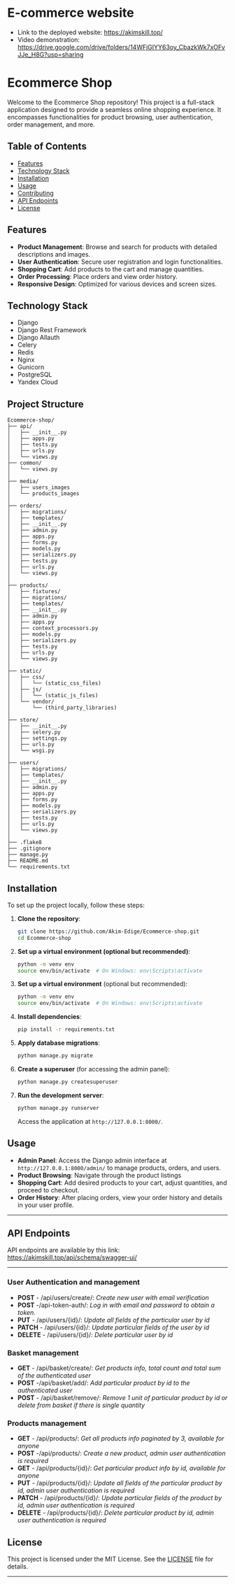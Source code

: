 # E-commerce website
- Link to the deployed website: https://akimskill.top/
- Video demonstration: https://drive.google.com/drive/folders/14WFjGIYY63oy_CbazkWk7xOFvJJe_H8G?usp=sharing
# Ecommerce Shop

Welcome to the Ecommerce Shop repository! This project is a full-stack application designed to provide a seamless online shopping experience. It encompasses functionalities for product browsing, user authentication, order management, and more.

## Table of Contents

- [Features](#features)
- [Technology Stack](#technology-stack)
- [Installation](#installation)
- [Usage](#usage)
- [Contributing](#contributing)
- [API Endpoints](#api-endpoints)
- [License](#license)

## Features

- **Product Management**: Browse and search for products with detailed descriptions and images.
- **User Authentication**: Secure user registration and login functionalities.
- **Shopping Cart**: Add products to the cart and manage quantities.
- **Order Processing**: Place orders and view order history.
- **Responsive Design**: Optimized for various devices and screen sizes.

## Technology Stack
- Django
- Django Rest Framework
- Django Allauth
- Celery
- Redis
- Nginx
- Gunicorn
- PostgreSQL
- Yandex Cloud

## Project Structure
```
Ecommerce-shop/
├── api/
│   ├── __init__.py
│   ├── apps.py
│   ├── tests.py
│   ├── urls.py
│   └── views.py
├── common/
│   └── views.py
│   
├── media/
│   ├── users_images
│   └── products_images     
│
├── orders/
│   ├── migrations/
│   ├── templates/
│   ├── __init__.py
│   ├── admin.py
│   ├── apps.py
│   ├── forms.py
│   ├── models.py
│   ├── serializers.py
│   ├── tests.py
│   ├── urls.py
│   └── views.py
│
├── products/
│   ├── fixtures/
│   ├── migrations/
│   ├── templates/
│   ├── __init__.py
│   ├── admin.py
│   ├── apps.py
│   ├── context_processors.py
│   ├── models.py
│   ├── serializers.py
│   ├── tests.py
│   ├── urls.py
│   └── views.py
│
├── static/
│   ├── css/
│   │   └── (static_css_files)
│   ├── js/
│   │   └── (static_js_files)
│   └── vendor/
│       └── (third_party_libraries)
│
├── store/
│   ├── __init__.py
│   ├── selery.py
│   ├── settings.py
│   ├── urls.py
│   └── wsgi.py
│
├── users/
│   ├── migrations/
│   ├── templates/
│   ├── __init__.py
│   ├── admin.py
│   ├── apps.py
│   ├── forms.py
│   ├── models.py
│   ├── serializers.py
│   ├── tests.py
│   ├── urls.py
│   └── views.py
│
├── .flake8
├── .gitignore
├── manage.py
├── README.md
└── requirements.txt

```

## Installation

To set up the project locally, follow these steps:

1. **Clone the repository**:

   ```bash
   git clone https://github.com/Akim-Edige/Ecommerce-shop.git
   cd Ecommerce-shop

2. **Set up a virtual environment (optional but recommended)**:

   ```bash
   python -m venv env
   source env/bin/activate  # On Windows: env\Scripts\activate

2. **Set up a virtual environment** (optional but recommended):

   ```bash
   python -m venv env
   source env/bin/activate  # On Windows: env\Scripts\activate
   ```

3. **Install dependencies**:

   ```bash
   pip install -r requirements.txt
   ```

4. **Apply database migrations**:

   ```bash
   python manage.py migrate
   ```

5. **Create a superuser** (for accessing the admin panel):

   ```bash
   python manage.py createsuperuser
   ```

6. **Run the development server**:

   ```bash
   python manage.py runserver
   ```

   Access the application at `http://127.0.0.1:8000/`.

## Usage

- **Admin Panel**: Access the Django admin interface at `http://127.0.0.1:8000/admin/` to manage products, orders, and users.
- **Product Browsing**: Navigate through the product listings
- **Shopping Cart**: Add desired products to your cart, adjust quantities, and proceed to checkout.
- **Order History**: After placing orders, view your order history and details in your user profile.


___
## API Endpoints

API endpoints are available by this link:
https://akimskill.top/api/schema/swagger-ui/
___ 
### User Authentication and management
- **POST** -  /api/users/create/: _Create new user with email verification_
- **POST** -/api-token-auth/: _Log in with email and password to obtain a token._
- **PUT** - /api/users/{id}/: _Update all fields of the particular user by id_
- **PATCH** - /api/users/{id}/: _Update particular fields of the user by id_
- **DELETE** - /api/users/{id}/: _Delete particular user by id_

### Basket management
- **GET** -  /api/basket/create/: _Get products info, total count and total sum of the authenticated user_
- **POST** -/api/basket/add/: _Add particular product by id to the authenticated user_
- **POST** - /api/basket/remove/: _Remove 1 unit of particular product by id or delete from basket if there is single quantity_

### Products management
- **GET** -  /api/products/: _Get all products info paginated by 3, available for anyone_
- **POST** -/api/products/: _Create a new product, admin user authentication is required_
- **GET** - /api/products/{id}/: _Get particular product info by id, available for anyone_
- **PUT** - /api/products/{id}/: _Update all fields of the particular product by id, admin user authentication is required_
- **PATCH** - /api/products/{id}/: _Update particular fields of the product by id, admin user authentication is required_
- **DELETE** - /api/products/{id}/: _Delete particular product by id, admin user authentication is required_

## License

This project is licensed under the MIT License. See the [LICENSE](LICENSE) file for details.

---